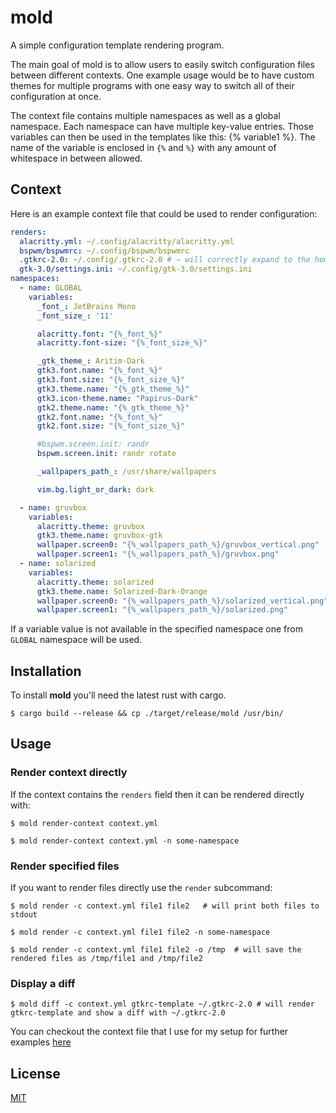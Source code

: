 # mold

A simple configuration template rendering program.

The main goal of mold is to allow users to easily switch configuration files between different
contexts. One example usage would be to have custom themes for multiple programs with one easy
way to switch all of their configuration at once.

The context file contains multiple namespaces as well as a global namespace. Each namespace can
have multiple key-value entries. Those variables can then be used in the templates like this:
{% variable1 %}. The name of the variable is enclosed in `{%` and `%}` with any amount of
whitespace in between allowed.

## Context

Here is an example context file that could be used to render configuration:

```yaml
renders:
  alacritty.yml: ~/.config/alacritty/alacritty.yml
  bspwm/bspwmrc: ~/.config/bspwm/bspwmrc
  .gtkrc-2.0: ~/.config/.gtkrc-2.0 # ~ will correctly expand to the home directory
  gtk-3.0/settings.ini: ~/.config/gtk-3.0/settings.ini
namespaces:
  - name: GLOBAL
    variables:
      _font_: JetBrains Mono
      _font_size_: '11'

      alacritty.font: "{%_font_%}"
      alacritty.font-size: "{%_font_size_%}"

      _gtk_theme_: Aritim-Dark
      gtk3.font.name: "{%_font_%}"
      gtk3.font.size: "{%_font_size_%}"
      gtk3.theme.name: "{%_gtk_theme_%}"
      gtk3.icon-theme.name: "Papirus-Dark"
      gtk2.theme.name: "{%_gtk_theme_%}"
      gtk2.font.name: "{%_font_%}"
      gtk2.font.size: "{%_font_size_%}"

      #bspwm.screen.init: randr
      bspwm.screen.init: randr rotate

      _wallpapers_path_: /usr/share/wallpapers

      vim.bg.light_or_dark: dark

  - name: gruvbox
    variables:
      alacritty.theme: gruvbox
      gtk3.theme.name: gruvbox-gtk
      wallpaper.screen0: "{%_wallpapers_path_%}/gruvbox_vertical.png"
      wallpaper.screen1: "{%_wallpapers_path_%}/gruvbox.png"
  - name: solarized
    variables:
      alacritty.theme: solarized
      gtk3.theme.name: Solarized-Dark-Orange
      wallpaper.screen0: "{%_wallpapers_path_%}/solarized_vertical.png"
      wallpaper.screen1: "{%_wallpapers_path_%}/solarized.png"
```

If a variable value is not available in the specified namespace one from `GLOBAL` namespace will be used.

## Installation
To install **mold** you'll need the latest rust with cargo.
```shell
$ cargo build --release && cp ./target/release/mold /usr/bin/
```

## Usage

### Render context directly
If the context contains the `renders` field then it can be rendered directly with:
```shell
$ mold render-context context.yml

$ mold render-context context.yml -n some-namespace
```

### Render specified files
If you want to render files directly use the `render` subcommand:
```shell
$ mold render -c context.yml file1 file2   # will print both files to stdout

$ mold render -c context.yml file1 file2 -n some-namespace

$ mold render -c context.yml file1 file2 -o /tmp  # will save the rendered files as /tmp/file1 and /tmp/file2
```

### Display a diff
``` shell
$ mold diff -c context.yml gtkrc-template ~/.gtkrc-2.0 # will render gtkrc-template and show a diff with ~/.gtkrc-2.0
```

You can checkout the context file that I use for my setup for further examples [here](https://github.com/vv9k/configs/blob/master/mold/context.yml)

## License
[MIT](https://github.com/vv9k/mold/blob/master/LICENSE)
